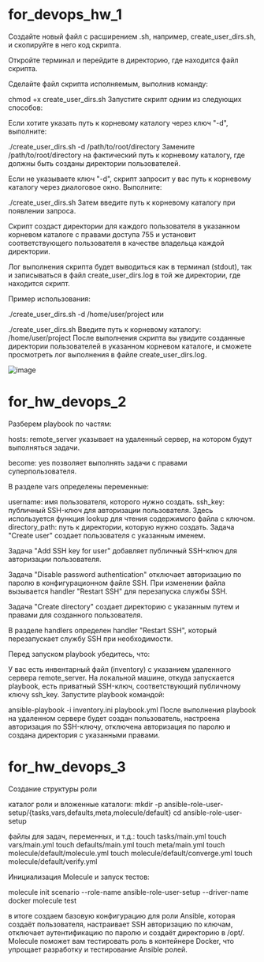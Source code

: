 # for_devops_hw_1

Создайте новый файл с расширением .sh, например, create_user_dirs.sh, и скопируйте в него код скрипта.

Откройте терминал и перейдите в директорию, где находится файл скрипта.

Сделайте файл скрипта исполняемым, выполнив команду:

chmod +x create_user_dirs.sh
Запустите скрипт одним из следующих способов:

Если хотите указать путь к корневому каталогу через ключ "-d", выполните:

./create_user_dirs.sh -d /path/to/root/directory
Замените /path/to/root/directory на фактический путь к корневому каталогу, где должны быть созданы директории пользователей.

Если не указываете ключ "-d", скрипт запросит у вас путь к корневому каталогу через диалоговое окно. Выполните:

./create_user_dirs.sh
Затем введите путь к корневому каталогу при появлении запроса.

Скрипт создаст директории для каждого пользователя в указанном корневом каталоге с правами доступа 755 и установит соответствующего пользователя в качестве владельца каждой директории.

Лог выполнения скрипта будет выводиться как в терминал (stdout), так и записываться в файл create_user_dirs.log в той же директории, где находится скрипт.

Пример использования:

./create_user_dirs.sh -d /home/user/project
или

./create_user_dirs.sh
Введите путь к корневому каталогу: /home/user/project
После выполнения скрипта вы увидите созданные директории пользователей в указанном корневом каталоге, и сможете просмотреть лог выполнения в файле create_user_dirs.log.

![image](https://github.com/Ilya-Zhirukhin/for_devops_hw/assets/99948155/7a56fab9-6ef4-462a-82cb-594eb9903877)

# for_hw_devops_2



Разберем playbook по частям:

hosts: remote_server указывает на удаленный сервер, на котором будут выполняться задачи.

become: yes позволяет выполнять задачи с правами суперпользователя.

В разделе vars определены переменные:

username: имя пользователя, которого нужно создать.
ssh_key: публичный SSH-ключ для авторизации пользователя. Здесь используется функция lookup для чтения содержимого файла с ключом.
directory_path: путь к директории, которую нужно создать.
Задача "Create user" создает пользователя с указанным именем.

Задача "Add SSH key for user" добавляет публичный SSH-ключ для авторизации пользователя.

Задача "Disable password authentication" отключает авторизацию по паролю в конфигурационном файле SSH. При изменении файла вызывается handler "Restart SSH" для перезапуска службы SSH.

Задача "Create directory" создает директорию с указанным путем и правами для созданного пользователя.

В разделе handlers определен handler "Restart SSH", который перезапускает службу SSH при необходимости.

Перед запуском playbook убедитесь, что:

У вас есть инвентарный файл (inventory) с указанием удаленного сервера remote_server.
На локальной машине, откуда запускается playbook, есть приватный SSH-ключ, соответствующий публичному ключу ssh_key.
Запустите playbook командой:

ansible-playbook -i inventory.ini playbook.yml
После выполнения playbook на удаленном сервере будет создан пользователь, настроена авторизация по SSH-ключу, отключена авторизация по паролю и создана директория с указанными правами.

# for_hw_devops_3

Создание структуры роли

каталог роли и вложенные каталоги:
mkdir -p ansible-role-user-setup/{tasks,vars,defaults,meta,molecule/default}
cd ansible-role-user-setup

файлы для задач, переменных, и т.д.:
touch tasks/main.yml
touch vars/main.yml
touch defaults/main.yml
touch meta/main.yml
touch molecule/default/molecule.yml
touch molecule/default/converge.yml
touch molecule/default/verify.yml

Инициализация Molecule и запуск тестов:

molecule init scenario --role-name ansible-role-user-setup --driver-name docker
molecule test

в итоге создаем базовую конфигурацию для роли Ansible, которая создаёт пользователя, настраивает SSH авторизацию по ключам, отключает аутентификацию по паролю и создаёт директорию в /opt/. Molecule поможет вам тестировать роль в контейнере Docker, что упрощает разработку и тестирование Ansible ролей.


